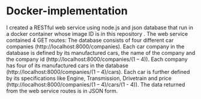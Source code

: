 # Docker-implementation
I created a RESTful web service using node.js and json database that run in a docker container whose image ID is in this repository . The web service contained 4 GET routes: 
The database consists of four different car companies (http://localhost:8000/companies).
Each car company in the database is defined by its manufactured cars, the name of the company and the company id (http://localhost:8000/companies/(1 – 4)).
Each company has four of its manufactured cars in the database (http://localhost:8000/companies/(1 – 4)/cars).
Each car is further defined by its specifications like Engine, Transmission, Drivetrain and price (http://localhost:8000/companies/(1 – 4)/cars/(1 - 4)).
The data returned from the web service routes is in JSON form. 
